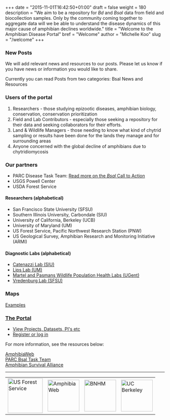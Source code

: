 +++
date = "2015-11-01T16:42:50+01:00"
draft = false
weight = 180
description = "We aim to be a repository for _Bd_ and _Bsal_ data from field and biocollection samples. Only by the community coming together to aggregate data will we be able to understand the disease dynamics of this major cause of amphibian declines worldwide."
title = "Welcome to the Amphibian Disease Portal"
bref = "Welcome"
author = "Michelle Koo"
slug = "/welcome"
+++

### New Posts

We will add relevant news and resources to our posts. Please let us know if you have news or information you would like to share.     

Currently you can read Posts from two categories: Bsal News and Resources

### Users of the portal    

<ol>
          <li>
            Researchers - those studying epizootic diseases, amphibian
            biology, conservation, conservation prioritization
          </li>
          <li>
            Field and Lab Contributors - especially those seeking a
            repository for their data and seeking collaborators for
            their efforts.
          </li>
          <li>
            Land & Wildlife Managers - those needing to know what kind
            of chytrid sampling or results have been done for the
            lands they manage and for surrounding areas
          </li>
          <li>
            Anyone concerned with the global decline of amphibians due to chytridiomycosis
          </li>
        </ol>



### Our partners     
- PARC Disease Task Team: [Read more on the _Bsal_ Call to Action](http://www.parcplace.org/parcplace/images/stories/pdf/BsalBrief.pdf)
- USGS Powell Center
- USDA Forest Service

#### Researchers (alphabetical)
- San Francisco State University (SFSU) 
- Southern Illinois University, Carbondale (SIU) 
- University of California, Berkeley (UCB)
- University of Maryland (UM)
- US Forest Service, Pacific Northwest Research Station (PNW)
- US Geological Survey, Amphibian Research and Monitoring Initiative (ARMI)
   
#### Diagnostic Labs (alphabetical) 
- [Catenazzi Lab (SIU)](http://catenazzi.weebly.com/)
- [Lips Lab (UM)](http://lipslab.weebly.com/)
- [Martel and Pasmans Wildlife Population Health Labs (UGent)](http://www.ugent.be/di/di05/nl/dienstverlening/kliniek/amfibie.htm)
- [Vredenburg Lab (SFSU)](http://www.vredenburglab.com/)


### Maps
 [Examples](http://updates.amphibiandisease.org/maps/)

### [The Portal](https://amphibiandisease.org/)
- [View Projects, Datasets, PI's etc](https://amphibiandisease.org/projects.php)
- [Register or log in](https://amphibiandisease.org/admin-login.php)

    
For more information, see the resources below:

[AmphibiaWeb](http://amphibiaweb.org)     
[PARC Bsal Task Team](http://parcplace.org/parcplace/resources/disease-task-team.html)      
[Amphibian Survival Alliance](http://www.amphibians.org/)

<hr>
<table style="border:0px;padding:0px;"><tr>
<td><img src="{{ site.baseurl }}assets/USDA_FS.jpg" style="height:110px;" alt="US Forest Service"/></td>
<td><a href="http://amphibiaweb.org"><img src="{{ site.baseurl }}assets/awlogomed.jpg" style="height:100px;" alt="AmphibiaWeb"/></a></td>
<td><img src="{{ site.baseurl }}assets/bnhm_logo_large.jpg" style="height:100px;" alt="BNHM"/></td>
<td><img src="{{ site.baseurl }}assets/UCBseal.gif" style="height:100px;" alt="UC Berkeley"/>
</td></tr></table>



